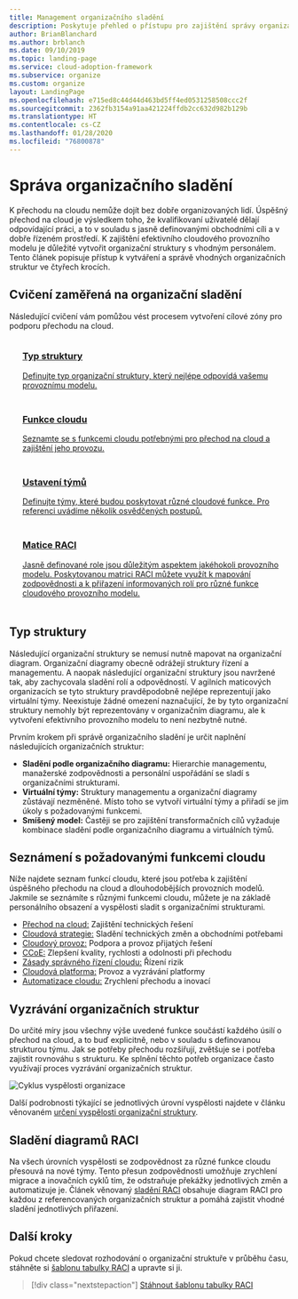 ```yaml
---
title: Management organizačního sladění
description: Poskytuje přehled o přístupu pro zajištění správy organizačního sladění.
author: BrianBlanchard
ms.author: brblanch
ms.date: 09/10/2019
ms.topic: landing-page
ms.service: cloud-adoption-framework
ms.subservice: organize
ms.custom: organize
layout: LandingPage
ms.openlocfilehash: e715ed8c44d44d463bd5ff4ed0531258508ccc2f
ms.sourcegitcommit: 2362fb3154a91aa421224ffdb2cc632d982b129b
ms.translationtype: HT
ms.contentlocale: cs-CZ
ms.lasthandoff: 01/28/2020
ms.locfileid: "76800878"
---
```

# <a name="manage-organizational-alignment"></a>Správa organizačního sladění

K přechodu na cloudu nemůže dojít bez dobře organizovaných lidí. Úspěšný přechod na cloud je výsledkem toho, že kvalifikovaní uživatelé dělají odpovídající práci, a to v souladu s jasně definovanými obchodními cíli a v dobře řízeném prostředí. K zajištění efektivního cloudového provozního modelu je důležité vytvořit organizační struktury s vhodným personálem. Tento článek popisuje přístup k vytváření a správě vhodných organizačních struktur ve čtyřech krocích.

## <a name="organization-alignment-exercises"></a>Cvičení zaměřená na organizační sladění

Následující cvičení vám pomůžou vést procesem vytvoření cílové zóny pro podporu přechodu na cloud.

<!-- markdownlint-disable MD033 -->

<ul class="panelContent cardsF">
    <li style="display: flex; flex-direction: column;">
        <a href="#structure-type">
            <div class="cardSize">
                <div class="cardPadding" style="padding-bottom:10px;">
                    <div class="card" style="padding-bottom:10px;">
                        <div class="cardImageOuter">
                            <div class="cardImage">
                                <img alt="" src="../_images/icons/1.png" data-linktype="external">
                            </div>
                        </div>
                        <div class="cardText" style="padding-left:0px;">
                            <h3>Typ struktury</h3>
Definujte typ organizační struktury, který nejlépe odpovídá vašemu provoznímu modelu.
                        </div>
                    </div>
                </div>
            </div>
        </a>
    </li>
    <li style="display: flex; flex-direction: column;">
        <a href="#understand-required-cloud-capabilities">
            <div class="cardSize">
                <div class="cardPadding" style="padding-bottom:10px;">
                    <div class="card" style="padding-bottom:10px;">
                        <div class="cardImageOuter">
                            <div class="cardImage">
                                <img alt="" src="../_images/icons/2.png" data-linktype="external">
                            </div>
                        </div>
                        <div class="cardText" style="padding-left:0px;">
                            <h3>Funkce cloudu</h3>
Seznamte se s funkcemi cloudu potřebnými pro přechod na cloud a zajištění jeho provozu.
                        </div>
                    </div>
                </div>
            </div>
        </a>
    </li>
    <li style="display: flex; flex-direction: column;">
        <a href="./organization-structures.md">
            <div class="cardSize">
                <div class="cardPadding" style="padding-bottom:10px;">
                    <div class="card" style="padding-bottom:10px;">
                        <div class="cardImageOuter">
                            <div class="cardImage">
                                <img alt="" src="../_images/icons/3.png" data-linktype="external">
                            </div>
                        </div>
                        <div class="cardText" style="padding-left:0px;">
                            <h3>Ustavení týmů</h3>
Definujte týmy, které budou poskytovat různé cloudové funkce. Pro referenci uvádíme několik osvědčených postupů.
                        </div>
                    </div>
                </div>
            </div>
        </a>
    </li>
    <li style="display: flex; flex-direction: column;">
        <a href="./raci-alignment.md">
            <div class="cardSize">
                <div class="cardPadding" style="padding-bottom:10px;">
                    <div class="card" style="padding-bottom:10px;">
                        <div class="cardImageOuter">
                            <div class="cardImage">
                                <img alt="" src="../_images/icons/4.png" data-linktype="external">
                            </div>
                        </div>
                        <div class="cardText" style="padding-left:0px;">
                            <h3>Matice RACI</h3>
Jasně definované role jsou důležitým aspektem jakéhokoli provozního modelu. Poskytovanou matrici RACI můžete využít k mapování zodpovědnosti a k přiřazení informovaných rolí pro různé funkce cloudového provozního modelu.
                        </div>
                    </div>
                </div>
            </div>
        </a>
    </li>
</ul>

<!-- markdownlint-enable MD033 -->

## <a name="structure-type"></a>Typ struktury

Následující organizační struktury se nemusí nutně mapovat na organizační diagram. Organizační diagramy obecně odrážejí struktury řízení a managementu. A naopak následující organizační struktury jsou navržené tak, aby zachycovala sladění rolí a odpovědností. V agilních maticových organizacích se tyto struktury pravděpodobně nejlépe reprezentují jako virtuální týmy. Neexistuje žádné omezení naznačující, že by tyto organizační struktury nemohly být reprezentovány v organizačním diagramu, ale k vytvoření efektivního provozního modelu to není nezbytně nutné.

Prvním krokem při správě organizačního sladění je určit naplnění následujících organizačních struktur:

- **Sladění podle organizačního diagramu:** Hierarchie managementu, manažerské zodpovědnosti a personální uspořádání se sladí s organizačními strukturami.
- **Virtuální týmy:** Struktury managementu a organizační diagramy zůstávají nezměněné. Místo toho se vytvoří virtuální týmy a přiřadí se jim úkoly s požadovanými funkcemi.
- **Smíšený model:** Častěji se pro zajištění transformačních cílů vyžaduje kombinace sladění podle organizačního diagramu a virtuálních týmů.

## <a name="understand-required-cloud-capabilities"></a>Seznámení s požadovanými funkcemi cloudu

Níže najdete seznam funkcí cloudu, které jsou potřeba k zajištění úspěšného přechodu na cloud a dlouhodobějších provozních modelů. Jakmile se seznámíte s různými funkcemi cloudu, můžete je na základě personálního obsazení a vyspělosti sladit s organizačními strukturami.

- [Přechod na cloud:](./cloud-adoption.md) Zajištění technických řešení
- [Cloudová strategie:](./cloud-strategy.md) Sladění technických změn a obchodními potřebami
- [Cloudový provoz:](./cloud-operations.md) Podpora a provoz přijatých řešení
- [CCoE:](./cloud-center-of-excellence.md) Zlepšení kvality, rychlosti a odolnosti při přechodu
- [Zásady správného řízení cloudu:](./cloud-governance.md) Řízení rizik
- [Cloudová platforma:](./cloud-platform.md) Provoz a vyzrávání platformy
- [Automatizace cloudu:](./cloud-automation.md) Zrychlení přechodu a inovací

## <a name="mature-organizational-structures"></a>Vyzrávání organizačních struktur

Do určité míry jsou všechny výše uvedené funkce součástí každého úsilí o přechod na cloud, a to buď explicitně, nebo v souladu s definovanou strukturou týmu.
Jak se potřeby přechodu rozšiřují, zvětšuje se i potřeba zajistit rovnováhu s strukturu. Ke splnění těchto potřeb organizace často využívají proces vyzrávání organizačních struktur.

![Cyklus vyspělosti organizace](../_images/ready/org-ready-maturity.png)

Další podrobnosti týkající se jednotlivých úrovní vyspělosti najdete v článku věnovaném [určení vyspělosti organizační struktury](./organization-structures.md).

## <a name="align-raci-charts"></a>Sladění diagramů RACI

Na všech úrovních vyspělosti se zodpovědnost za různé funkce cloudu přesouvá na nové týmy. Tento přesun zodpovědnosti umožňuje zrychlení migrace a inovačních cyklů tím, že odstraňuje překážky jednotlivých změn a automatizuje je. Článek věnovaný [sladění RACI](./raci-alignment.md) obsahuje diagram RACI pro každou z referencovaných organizačních struktur a pomáhá zajistit vhodné sladění jednotlivých přiřazení.

## <a name="next-steps"></a>Další kroky

Pokud chcete sledovat rozhodování o organizační struktuře v průběhu času, stáhněte si [šablonu tabulky RACI](https://archcenter.blob.core.windows.net/cdn/fusion/management/raci-template.xlsx) a upravte si ji.

> [!div class="nextstepaction"]
> [Stáhnout šablonu tabulky RACI](https://archcenter.blob.core.windows.net/cdn/fusion/management/raci-template.xlsx)
